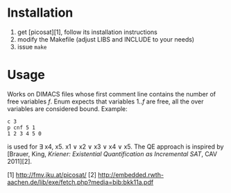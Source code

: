 Installation
============

1. get [picosat][1], follow its installation instructions 
2. modify the Makefile (adjust LIBS and INCLUDE to your needs)
3. issue `make`

Usage
=====

Works on DIMACS files whose first comment line contains the number of free variables *f*. Enum expects that variables 1..*f* are free, all the over variables are considered bound. Example:

    c 3
    p cnf 5 1
    1 2 3 4 5 0

is used for &exist; x4, x5. x1 &or; x2 &or; x3 &or; x4 &or; x5. The QE approach is inspired by [Brauer, King, *Kriener: Existential Quantification as Incremental SAT*, CAV 2011][2].

[1] http://fmv.jku.at/picosat/
[2] http://embedded.rwth-aachen.de/lib/exe/fetch.php?media=bib:bkk11a.pdf
